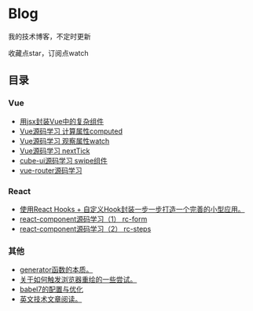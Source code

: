 # Blog
我的技术博客，不定时更新

收藏点star，订阅点watch

## 目录

### Vue

* [用jsx封装Vue中的复杂组件](https://github.com/sl1673495/blogs/issues/14)
* [Vue源码学习 计算属性computed](https://github.com/sl1673495/blogs/issues/8)
* [Vue源码学习 观察属性watch](https://github.com/sl1673495/blogs/issues/9)
* [Vue源码学习 nextTick](https://github.com/sl1673495/blogs/issues/11)
* [cube-ui源码学习 swipe组件](https://github.com/sl1673495/blogs/issues/10)
* [vue-router源码学习](https://github.com/sl1673495/blogs/issues/2)

### React
* [使用React Hooks + 自定义Hook封装一步一步打造一个完善的小型应用。](https://github.com/sl1673495/blogs/issues/16)
* [react-component源码学习（1） rc-form](https://github.com/sl1673495/blogs/issues/5)
* [react-component源码学习（2） rc-steps](https://github.com/sl1673495/blogs/issues/6)

### 其他
* [generator函数的本质。](https://github.com/sl1673495/blogs/issues/1)
* [关于如何触发浏览器重绘的一些尝试。](https://github.com/sl1673495/blogs/issues/12)
* [babel7的配置与优化](https://github.com/sl1673495/blogs/issues/13)
* [英文技术文章阅读。](https://github.com/sl1673495/blogs/issues/15)
